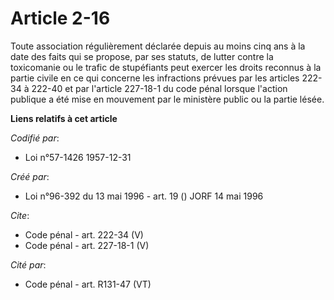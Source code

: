 # Article 2-16

Toute association régulièrement déclarée depuis au moins cinq ans à la date des faits qui se propose, par ses statuts, de
lutter contre la toxicomanie ou le trafic de stupéfiants peut exercer les droits reconnus à la partie civile en ce qui
concerne les infractions prévues par les articles 222-34 à 222-40 et par l'article 227-18-1 du code pénal lorsque l'action
publique a été mise en mouvement par le ministère public ou la partie lésée.

**Liens relatifs à cet article**

_Codifié par_:

  - Loi n°57-1426 1957-12-31

_Créé par_:

  - Loi n°96-392 du 13 mai 1996 - art. 19 () JORF 14 mai 1996

_Cite_:

  - Code pénal - art. 222-34 (V)
  - Code pénal - art. 227-18-1 (V)

_Cité par_:

  - Code pénal - art. R131-47 (VT)

